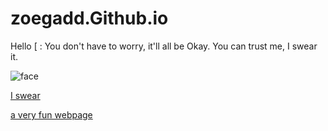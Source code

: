 # zoegadd.Github.io
  Hello [ :
  You don't have to worry, it'll all be Okay.
  You can trust me, I swear it.

![face](https://t3.ftcdn.net/jpg/01/12/43/90/360_F_112439016_DkgjEftsYWLvlYtyl7gVJo1H9ik7wu1z.jpg)


[I swear](https://zoegadd.Github.io/testing.html)


[a very fun webpage](https://zoegadd.Github.io/testing.html)
